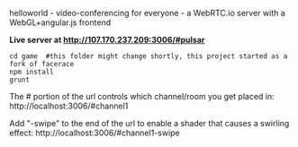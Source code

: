helloworld - video-conferencing for everyone - a WebRTC.io server with a WebGL+angular.js frontend

**Live server at http://107.170.237.209:3006/#pulsar**

    cd game  #this folder might change shortly, this project started as a fork of facerace
    npm install
    grunt

The # portion of the url controls which channel/room you get placed in: http://localhost:3006/#channel1

Add "-swipe" to the end of the url to enable a shader that causes a swirling effect: http://localhost:3006/#channel1-swipe
